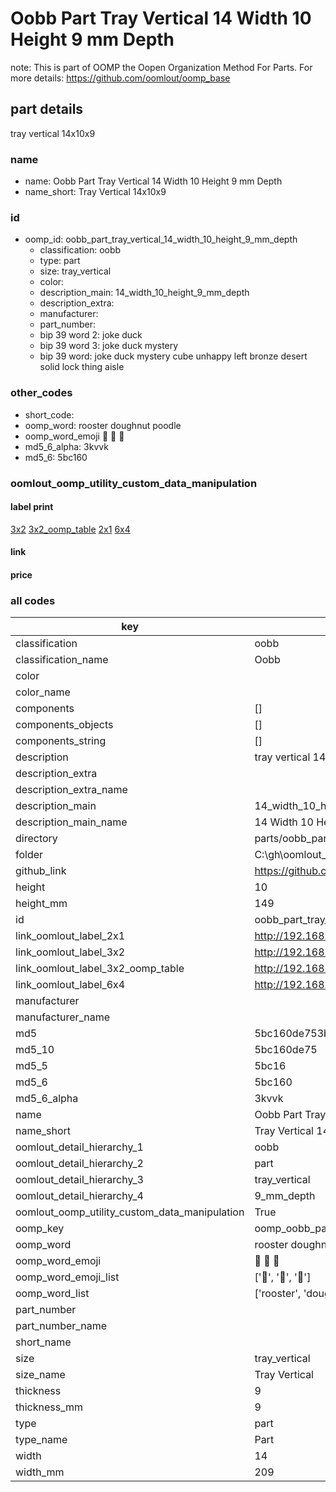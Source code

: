 # Oobb Part Tray Vertical 14 Width 10 Height 9 mm Depth  

note: This is part of OOMP the Oopen Organization Method For Parts. For more details: https://github.com/oomlout/oomp_base

##  part details
  



tray vertical 14x10x9



### name
* name: Oobb Part Tray Vertical 14 Width 10 Height 9 mm Depth
* name_short: Tray Vertical 14x10x9 
### id
* oomp_id: oobb_part_tray_vertical_14_width_10_height_9_mm_depth
  * classification: oobb
  * type: part
  * size: tray_vertical
  * color: 
  * description_main: 14_width_10_height_9_mm_depth
  * description_extra: 
  * manufacturer: 
  * part_number: 
  * bip 39 word 2: joke duck
  * bip 39 word 3: joke duck mystery
  * bip 39 word: joke duck mystery cube unhappy left bronze desert solid lock thing aisle

### other_codes
* short_code: 
* oomp_word: rooster doughnut poodle
* oomp_word_emoji :rooster: :doughnut: :poodle:
* md5_6_alpha: 3kvvk
* md5_6: 5bc160






### oomlout_oomp_utility_custom_data_manipulation
#### label print
[3x2](http://192.168.1.245:1112/?label=oomp%203kvvk)
[3x2_oomp_table](http://192.168.1.108:1112/?label=oomp%203kvvk)
[2x1](http://192.168.1.242:1112/?label=oomp%203kvvk)
[6x4](http://192.168.1.55:1112/?label=oomp%203kvvk)    

#### link

                              

#### price







### all codes 
| key | value |  
| --- | --- |  
| classification | oobb |  
| classification_name | Oobb |  
| color |  |  
| color_name |  |  
| components | [] |  
| components_objects | [] |  
| components_string | [] |  
| description | tray vertical 14x10x9 |  
| description_extra |  |  
| description_extra_name |  |  
| description_main | 14_width_10_height_9_mm_depth |  
| description_main_name | 14 Width 10 Height 9 mm Depth |  
| directory | parts/oobb_part_tray_vertical_14_width_10_height_9_mm_depth |  
| folder | C:\gh\oomlout_oobb_version_4_generated_parts\parts\oobb_part_tray_vertical_14_width_10_height_9_mm_depth |  
| github_link | https://github.com/oomlout/oomlout_oomp_part_src/tree/main/parts/oobb_part_tray_vertical_14_width_10_height_9_mm_depth |  
| height | 10 |  
| height_mm | 149 |  
| id | oobb_part_tray_vertical_14_width_10_height_9_mm_depth |  
| link_oomlout_label_2x1 | http://192.168.1.242:1112/?label=oomp%203kvvk |  
| link_oomlout_label_3x2 | http://192.168.1.245:1112/?label=oomp%203kvvk |  
| link_oomlout_label_3x2_oomp_table | http://192.168.1.108:1112/?label=oomp%203kvvk |  
| link_oomlout_label_6x4 | http://192.168.1.55:1112/?label=oomp%203kvvk |  
| manufacturer |  |  
| manufacturer_name |  |  
| md5 | 5bc160de753ba395fcf6a35724d0f3c2 |  
| md5_10 | 5bc160de75 |  
| md5_5 | 5bc16 |  
| md5_6 | 5bc160 |  
| md5_6_alpha | 3kvvk |  
| name | Oobb Part Tray Vertical 14 Width 10 Height 9 mm Depth |  
| name_short | Tray Vertical 14x10x9  |  
| oomlout_detail_hierarchy_1 | oobb |  
| oomlout_detail_hierarchy_2 | part |  
| oomlout_detail_hierarchy_3 | tray_vertical |  
| oomlout_detail_hierarchy_4 | 9_mm_depth |  
| oomlout_oomp_utility_custom_data_manipulation | True |  
| oomp_key | oomp_oobb_part_tray_vertical_14_width_10_height_9_mm_depth |  
| oomp_word | rooster doughnut poodle |  
| oomp_word_emoji | :rooster: :doughnut: :poodle: |  
| oomp_word_emoji_list | [':rooster:', ':doughnut:', ':poodle:'] |  
| oomp_word_list | ['rooster', 'doughnut', 'poodle'] |  
| part_number |  |  
| part_number_name |  |  
| short_name |  |  
| size | tray_vertical |  
| size_name | Tray Vertical |  
| thickness | 9 |  
| thickness_mm | 9 |  
| type | part |  
| type_name | Part |  
| width | 14 |  
| width_mm | 209 |  
